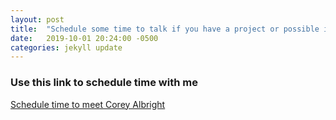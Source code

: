 ```yaml
---
layout: post
title:  "Schedule some time to talk if you have a project or possible interesting job for me"
date:   2019-10-01 20:24:00 -0500
categories: jekyll update
---
```



### Use this link to schedule time with me


[Schedule time to meet Corey Albright](https://calendly.com/coreymalbright)
